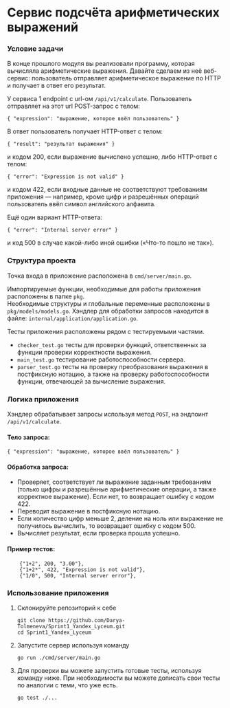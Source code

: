 # Сервис подсчёта арифметических выражений

### Условиe задачи
В конце прошлого модуля вы реализовали программу, которая вычисляла арифметические выражения. Давайте сделаем из неё веб-сервис: пользователь отправляет арифметическое выражение по HTTP и получает в ответ его результат.

У сервиса 1 endpoint с url-ом 
``/api/v1/calculate``. Пользователь отправляет на этот url POST-запрос с телом:

``{
"expression": "выражение, которое ввёл пользователь"
}``

В ответ пользователь получает HTTP-ответ с телом:

``{
"result": "результат выражения"
}``

и кодом 200, если выражение вычислено успешно, либо HTTP-ответ с телом:

``{
"error": "Expression is not valid"
}``

и кодом 422, если входные данные не соответствуют требованиям приложения — например, кроме цифр и разрешённых операций пользователь ввёл символ английского алфавита.

Ещё один вариант HTTP-ответа:

``{
"error": "Internal server error"
}``

и код 500 в случае какой-либо иной ошибки («Что-то пошло не так»).

### Структура проекта
Точка входа в приложение расположена в ``cmd/server/main.go``.

Импортируемые функции, необходимые для работы приложения расположены в папке ``pkg``.  
Необходимые структуры и глобальные переменные расположены в ``pkg/models/models.go``.
Хэндлер для обработки запросов находится в файле:
``internal/application/application.go``. 

Тесты приложения расположены рядом с тестируемыми частями.
* ``checker_test.go`` тесты для проверки функций, ответственных за функции проверки корректности выражения.
* ``main_test.go`` тестирование работоспособности сервера. 
* ``parser_test.go`` тесты на проверку преобразования выражения в постфиксную нотацию, а также на проверку работоспособности функции, отвечающей за вычисление выражения.

### Логика приложения
Хэндлер обрабатывает запросы используя метод ``POST``, на эндпоинт
``/api/v1/calculate``.

#### Тело запроса:
``
{
"expression": "выражение, которое ввёл пользователь"
}
``

#### Обработка запроса:

* Проверяет, соответствует ли выражение заданным требованиям (только цифры и разрешённые арифметические операции, а также корректное выражение). Если нет, то возвращает ошибку с кодом 422.
* Переводит выражение в постфиксную нотацию.
* Если количество цифр меньше 2, деление на ноль или выражение не получилось вычислить, то возвращает ошибку с кодом 500.
* Вычисляет результат, если проверка прошла успешно.

#### Пример тестов:

		{"1+2", 200, "3.00"},
		{"1+2*", 422, "Expression is not valid"},
		{"1/0", 500, "Internal server error"},

### Использование приложения

1. Склонируйте репозиторий к себе

       git clone https://github.com/Darya-Tolmeneva/Sprint1_Yandex_Lyceum.git
       cd Sprint1_Yandex_Lyceum
2. Запустите сервер используя команду 

       go run ./cmd/server/main.go
3. Для проверки вы можете запустить готовые тесты, используя команду ниже. При необходимости вы можете дописать свои тесты по аналогии с теми, что уже есть.

       go test ./...
